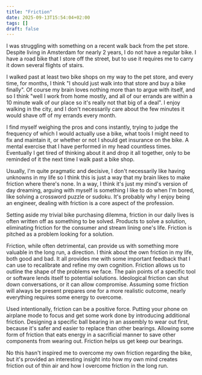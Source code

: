 ```yaml
---
title: "Friction"
date: 2025-09-13T15:54:04+02:00
tags: []
draft: false
---
```


I was struggling with something on a recent walk back from the pet store. Despite living in Amsterdam for nearly 2 years, I do not have a regular bike. I have a road bike that I store off the street, but to use it requires me to carry it down several flights of stairs.

I walked past at least two bike shops on my way to the pet store, and every time, for months, I think "I should just walk into that store and buy a bike finally". Of course my brain loves nothing more than to argue with itself, and so I think "well I work from home mostly, and all of our errands are within a 10 minute walk of our place so it's really not that big of a deal". I enjoy walking in the city, and I don't necessarily care about the few minutes it would shave off of my errands every month. 

I find myself weighing the pros and cons instantly, trying to judge the frequency of which I would actually use a bike, what tools I might need to fix and maintain it, or whether or not I should get insurance on the bike. A mental exercise that I have performed in my head countless times. Eventually I get tired of thinking about it and drop it all together, only to be reminded of it the next time I walk past a bike shop. 

Usually, I'm quite pragmatic and decisive, I don't necessarily like having unknowns in my life so I think this is just a way that my brain likes to make friction where there's none. In a way, I think it's just my mind's version of day dreaming, arguing with myself is something I like to do when I'm bored, like solving a crossword puzzle or sudoku. It's probably why I enjoy being an engineer, dealing with friction is a core aspect of the profession. 

Setting aside my trivial bike purchasing dilemma, friction in our daily lives is often written off as something to be solved. Products to solve a solution, eliminating friction for the consumer and stream lining one's life. Friction is pitched as a problem looking for a solution. 


Friction, while often detrimental, can provide us with something more valuable in the long run, a direction. I think about the own friction in my life, both good and bad. It all provides me with some important feedback that I can use to recalibrate and refine my own cognition. Friction allows us to outline the shape of the problems we face. The pain points of a specific tool or software lends itself to potential solutions. Ideological friction can shut down conversations, or it can allow compromise. Assuming some friction will always be present prepares one for a more realistic outcome, nearly everything requires some energy to overcome. 

Used intentionally, friction can be a positive force. Putting your phone on airplane mode to focus and get some work done by introducing additional friction. Designing a specific ball bearing in an assembly to wear out first, because it's safer and easier to replace than other bearings. Allowing some form of friction that eats energy in a sacrificial manner to save other components from wearing out. Friction helps us get keep our bearings. 

No this hasn't inspired me to overcome my own friction regarding the bike, but it's provided an interesting insight into how my own mind creates friction out of thin air and how I overcome friction in the long run. 